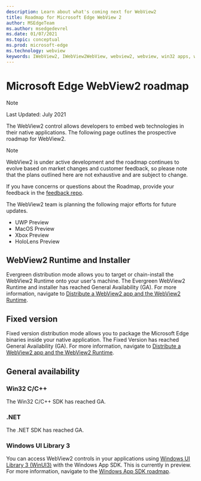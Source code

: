 ```yaml
---
description: Learn about what's coming next for WebView2
title: Roadmap for Microsoft Edge WebView 2
author: MSEdgeTeam
ms.author: msedgedevrel
ms.date: 01/07/2021
ms.topic: conceptual
ms.prod: microsoft-edge
ms.technology: webview
keywords: IWebView2, IWebView2WebView, webview2, webview, win32 apps, win32, edge, ICoreWebView2, ICoreWebView2Host, browser control, edge html
---
```

# Microsoft Edge WebView2 roadmap

> [!NOTE]
> Last Updated:  July 2021

The WebView2 control allows developers to embed web technologies in their native applications.  The following page outlines the prospective roadmap for WebView2.

> [!NOTE]
> WebView2 is under active development and the roadmap continues to evolve based on market changes and customer feedback, so please note that the plans outlined here are not exhaustive and are subject to change.

If you have concerns or questions about the Roadmap, provide your feedback in the [feedback repo][GithubMicrosoftedgeWebviewfeedbackMain].

The WebView2 team is planning the following major efforts for future updates.

* UWP Preview
* MacOS Preview
* Xbox Preview
* HoloLens Preview

## WebView2 Runtime and Installer

Evergreen distribution mode allows you to target or chain-install the WebView2 Runtime onto your user's machine.  The Evergreen WebView2 Runtime and installer has reached General Availability \(GA\).  For more information, navigate to [Distribute a WebView2 app and the WebView2 Runtime][ConceptDistribution].


## Fixed version

Fixed version distribution mode allows you to package the Microsoft Edge binaries <!--(a specific version of the WebView2 Runtime)--> inside your native application.  The Fixed Version has reached General Availability \(GA\).  For more information, navigate to [Distribute a WebView2 app and the WebView2 Runtime][ConceptDistribution].


## General availability

### Win32 C/C++

The Win32 C/C++ SDK has reached GA.

### .NET

The .NET SDK has reached GA.

### Windows UI Library 3

You can access WebView2 controls in your applications using [Windows UI Library 3 (WinUI3)][UwpToolkitsWinui3Index] with the Windows App SDK. This is currently in preview. For more information, navigate to the [Windows App SDK roadmap][WindowsAppSDKRoadmap].


<!-- links -->
[ConceptDistribution]: ./concepts/distribution.md "Distribute a WebView2 app and the WebView2 Runtime | Microsoft Docs"
<!-- external links -->
[WindowsAppSDKRoadmap]: https://github.com/microsoft/WindowsAppSDK/blob/main/docs/roadmap.md "Roadmap"

[UwpToolkitsWinui3Index]: /uwp/toolkits/winui3/index "Windows UI Library 3.0 Preview 1 (May 2020) | Microsoft Docs"

[GithubMicrosoftedgeWebviewfeedbackMain]: https://github.com/MicrosoftEdge/WebViewFeedback "WebView Feedback - MicrosoftEdge/WebViewFeedback | GitHub"

[GithubMicrosoftUiXamlRoadmap]: https://github.com/microsoft/microsoft-ui-xaml/blob/master/docs/roadmap.md "Windows UI Library Roadmap - microsoft/microsoft-ui-xaml | GitHub"
